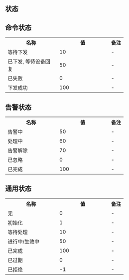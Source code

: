 ## 状态

## 命令状态

<table>
    <tr>
        <th style="width:150px;">名称</th>
        <th style="width:150px;">值</th>
        <th>备注</th>
    </tr>
    <tr>
        <td>等待下发</td>
        <td>10</td>
        <td>-</td>
    </tr>
    <tr>
        <td>已下发, 等待设备回复</td>
        <td>50</td>
        <td>-</td>
    </tr>
    <tr>
        <td>已失败</td>
        <td>0</td>
        <td>-</td>
    </tr>
    <tr>
        <td>下发成功</td>
        <td>100</td>
        <td>-</td>
    </tr>
</table>

## 告警状态

<table>
    <tr>
        <th style="width:150px;">名称</th>
        <th style="width:150px;">值</th>
        <th>备注</th>
    </tr>
    <tr>
        <td>告警中</td>
        <td>50</td>
        <td>-</td>
    </tr>
    <tr>
        <td>处理中</td>
        <td>60</td>
        <td>-</td>
    </tr>
    <tr>
        <td>告警解除</td>
        <td>70</td>
        <td>-</td>
    </tr>
    <tr>
        <td>已忽略</td>
        <td>0</td>
        <td>-</td>
    </tr>
    <tr>
        <td>已完成</td>
        <td>100</td>
        <td>-</td>
    </tr>
</table>


## 通用状态

<table>
    <tr>
        <th style="width:150px;">名称</th>
        <th style="width:150px;">值</th>
        <th>备注</th>
    </tr>
    <tr>
        <td>无</td>
        <td>0</td>
        <td>-</td>
    </tr>
    <tr>
        <td>初始化</td>
        <td>1</td>
        <td>-</td>
    </tr>
    <tr>
        <td>等待处理</td>
        <td>10</td>
        <td>-</td>
    </tr>
    <tr>
        <td>进行中/生效中</td>
        <td>50</td>
        <td>-</td>
    </tr>
    <tr>
        <td>已完成</td>
        <td>100</td>
        <td>-</td>
    </tr>
    <tr>
        <td>已过期</td>
        <td>0</td>
        <td>-</td>
    </tr>
    <tr>
        <td>已拒绝</td>
        <td>-1</td>
        <td>-</td>
    </tr>
</table>